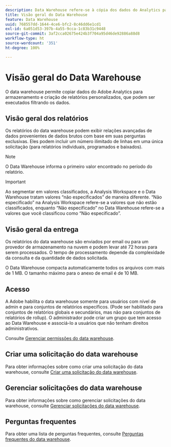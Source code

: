 ```yaml
---
description: Data Warehouse refere-se à cópia dos dados do Analytics para fins de armazenamento e relatórios personalizados, que podem ser executados ao filtrar os dados. Você pode solicitar relatórios para exibir relações avançadas de dados provenientes de dados brutos com base em suas perguntas exclusivas. Os relatórios do data warehouse são enviados por email ou para um provedor de armazenamento na nuvem e podem levar até 72 horas para serem processados. O tempo de processamento depende da complexidade da consulta e da quantidade de dados solicitada.
title: Visão geral do Data Warehouse
feature: Data Warehouse
uuid: 768557dd-1644-4ce6-bfc2-8c46dd6e1cd1
exl-id: 6a051d53-397b-4a55-9cca-1c83b31c9448
source-git-commit: 3af2cca02675e424b3f704a95d46de92886a88d8
workflow-type: ht
source-wordcount: '351'
ht-degree: 100%

---
```


# Visão geral do Data Warehouse

O data warehouse permite copiar dados do Adobe Analytics para armazenamento e criação de relatórios personalizados, que podem ser executados filtrando os dados.

## Visão geral dos relatórios

Os relatórios do data warehouse podem exibir relações avançadas de dados provenientes de dados brutos com base em suas perguntas exclusivas. Eles podem incluir um número ilimitado de linhas em uma única solicitação (para relatórios individuais, programados e baixados).

>[!NOTE]
>
>O Data Warehouse informa o primeiro valor encontrado no período do relatório.

>[!IMPORTANT]
>
>Ao segmentar em valores classificados, a Analysis Workspace e o Data Warehouse tratam valores “não especificados” de maneira diferente. “Não especificado” na Analysis Workspace refere-se a valores que não estão classificados, enquanto “Não especificado” no Data Warehouse refere-se a valores que você classificou como “Não especificado”.

## Visão geral da entrega

Os relatórios do data warehouse são enviados por email ou para um provedor de armazenamento na nuvem e podem levar até 72 horas para serem processados. O tempo de processamento depende da complexidade da consulta e da quantidade de dados solicitada.

O Data Warehouse compacta automaticamente todos os arquivos com mais de 1 MB. O tamanho máximo para o anexo de email é de 10 MB.

## Acesso

A Adobe habilita o data warehouse somente para usuários com nível de admin e para conjuntos de relatórios específicos. (Pode ser habilitado para conjuntos de relatórios globais e secundários, mas não para conjuntos de relatórios de rollup). O administrador pode criar um grupo que tem acesso ao Data Warehouse e associá-lo a usuários que não tenham direitos administrativos.

Consulte [Gerenciar permissões do data warehouse](/help/export/data-warehouse/t-dw-group.md).

## Criar uma solicitação do data warehouse

Para obter informações sobre como criar uma solicitação do data warehouse, consulte [Criar uma solicitação do data warehouse](/help/export/data-warehouse/create-request/t-dw-create-request.md).

## Gerenciar solicitações do data warehouse

Para obter informações sobre como gerenciar solicitações do data warehouse, consulte [Gerenciar solicitações do data warehouse](/help/export/data-warehouse/data-warehouse-requests-manage.md).

## Perguntas frequentes

Para obter uma lista de perguntas frequentes, consulte [Perguntas frequentes do data warehouse](/help/export/data-warehouse/faq.md).